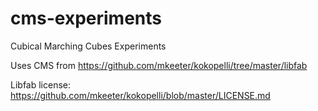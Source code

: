 # cms-experiments

Cubical Marching Cubes Experiments


Uses CMS from https://github.com/mkeeter/kokopelli/tree/master/libfab

Libfab license: https://github.com/mkeeter/kokopelli/blob/master/LICENSE.md
